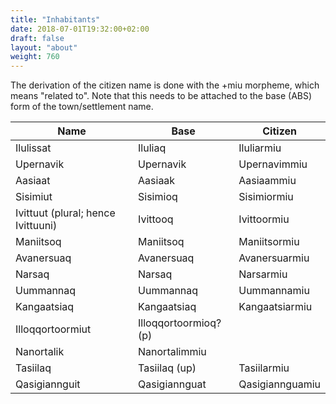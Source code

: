 ```yaml
---
title: "Inhabitants"
date: 2018-07-01T19:32:00+02:00
draft: false
layout: "about"
weight: 760
---
```

The derivation of the citizen name is done with the +miu morpheme, which means "related to". Note that this needs to be attached to the base (ABS) form of the town/settlement name.

| Name                               | Base              | Citizen             |
|------------------------------------|-------------------|---------------------|
| Ilulissat                          | Iluliaq           | Iluliarmiu          |
| Upernavik                          | Upernavik         | Upernavimmiu        |
| Aasiaat                            | Aasiaak           | Aasiaammiu          |
| Sisimiut                           | Sisimioq          | Sisimiormiu         |
| Ivittuut (plural; hence Ivittuuni) | Ivittooq          | Ivittoormiu         |
| Maniitsoq                          | Maniitsoq         | Maniitsormiu        |
| Avanersuaq                         | Avanersuaq        | Avanersuarmiu       |
| Narsaq                             | Narsaq            | Narsarmiu           |
| Uummannaq                          | Uummannaq         | Uummannamiu         |
| Kangaatsiaq                        | Kangaatsiaq       | Kangaatsiarmiu      |
| Illoqqortoormiut                   | Illoqqortoormioq?(p)|                   |
| Nanortalik                         | Nanortalimmiu     |                     |
| Tasiilaq                           | Tasiilaq (up)     | Tasiilarmiu         |
| Qasigiannguit                      | Qasigiannguat     | Qasigiannguamiu     |
